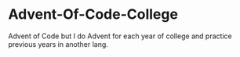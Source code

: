 # Advent-Of-Code-College
Advent of Code but I do Advent for each year of college and practice previous years in another lang.
